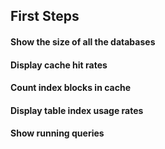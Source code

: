 ## First Steps

#### Show the size of all the databases

[embedmd]:# (sql/size-of-all-databases.sql)

#### Display cache hit rates

[embedmd]:# (sql/cache-hit-rates.sql)

#### Count index blocks in cache

[embedmd]:# (sql/index-blocks-in-cache.sql)

#### Display table index usage rates

[embedmd]:# (sql/table-index-usage-rates.sql)

#### Show running queries

[embedmd]:# (sql/running-queries.sql)


<!-- vim: set fenc=utf-8 spell spl=en ts=4 sw=4 et filetype=markdown : -->
